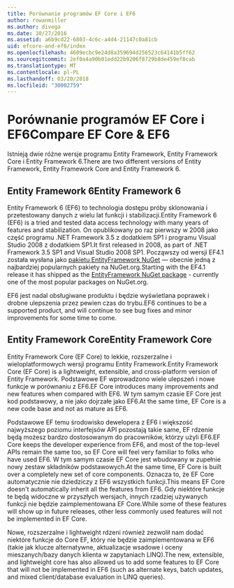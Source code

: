 ```yaml
---
title: Porównanie programów EF Core i EF6
author: rowanmiller
ms.author: divega
ms.date: 10/27/2016
ms.assetid: a6b9cd22-6803-4c6c-a4d4-21147c0a81cb
uid: efcore-and-ef6/index
ms.openlocfilehash: 4609ecbc9e24d8a359694d256523c64141b5ff62
ms.sourcegitcommit: 2ef0a4a90b01edd22b9206f8729b8de459ef8cab
ms.translationtype: MT
ms.contentlocale: pl-PL
ms.lasthandoff: 03/20/2018
ms.locfileid: "30002759"
---
```

# <a name="compare-ef-core--ef6"></a><span data-ttu-id="6398e-102">Porównanie programów EF Core i EF6</span><span class="sxs-lookup"><span data-stu-id="6398e-102">Compare EF Core & EF6</span></span>

<span data-ttu-id="6398e-103">Istnieją dwie różne wersje programu Entity Framework, Entity Framework Core i Entity Framework 6.</span><span class="sxs-lookup"><span data-stu-id="6398e-103">There are two different versions of Entity Framework, Entity Framework Core and Entity Framework 6.</span></span>

## <a name="entity-framework-6"></a><span data-ttu-id="6398e-104">Entity Framework 6</span><span class="sxs-lookup"><span data-stu-id="6398e-104">Entity Framework 6</span></span>

<span data-ttu-id="6398e-105">Entity Framework 6 (EF6) to technologia dostępu próby sklonowania i przetestowany danych z wielu lat funkcji i stabilizacji.</span><span class="sxs-lookup"><span data-stu-id="6398e-105">Entity Framework 6 (EF6) is a tried and tested data access technology with many years of features and stabilization.</span></span> <span data-ttu-id="6398e-106">On opublikowany po raz pierwszy w 2008 jako część programu .NET Framework 3.5 z dodatkiem SP1 i programu Visual Studio 2008 z dodatkiem SP1.</span><span class="sxs-lookup"><span data-stu-id="6398e-106">It first released in 2008, as part of .NET Framework 3.5 SP1 and Visual Studio 2008 SP1.</span></span> <span data-ttu-id="6398e-107">Począwszy od wersji EF4.1 została wysłana jako [pakietu EntityFramework NuGet](https://www.nuget.org/packages/EntityFramework/) — obecnie jedną z najbardziej popularnych pakiety na NuGet.org.</span><span class="sxs-lookup"><span data-stu-id="6398e-107">Starting with the EF4.1 release it has shipped as the [EntityFramework NuGet package](https://www.nuget.org/packages/EntityFramework/) - currently one of the most popular packages on NuGet.org.</span></span>

<span data-ttu-id="6398e-108">EF6 jest nadal obsługiwane produktu i będzie wyświetlana poprawek i drobne ulepszenia przez pewien czas do trybu.</span><span class="sxs-lookup"><span data-stu-id="6398e-108">EF6 continues to be a supported product, and will continue to see bug fixes and minor improvements for some time to come.</span></span>

## <a name="entity-framework-core"></a><span data-ttu-id="6398e-109">Entity Framework Core</span><span class="sxs-lookup"><span data-stu-id="6398e-109">Entity Framework Core</span></span>

<span data-ttu-id="6398e-110">Entity Framework Core (EF Core) to lekkie, rozszerzalne i wieloplatformowych wersji programu Entity Framework.</span><span class="sxs-lookup"><span data-stu-id="6398e-110">Entity Framework Core (EF Core) is a lightweight, extensible, and cross-platform version of Entity Framework.</span></span> <span data-ttu-id="6398e-111">Podstawowe EF wprowadzono wiele ulepszeń i nowe funkcje w porównaniu z EF6.</span><span class="sxs-lookup"><span data-stu-id="6398e-111">EF Core introduces many improvements and new features when compared with EF6.</span></span> <span data-ttu-id="6398e-112">W tym samym czasie EF Core jest kod podstawowy, a nie jako dojrzałe jako EF6.</span><span class="sxs-lookup"><span data-stu-id="6398e-112">At the same time, EF Core is a new code base and not as mature as EF6.</span></span>

<span data-ttu-id="6398e-113">Podstawowe EF temu środowisko dewelopera z EF6 i większość najwyższego poziomu interfejsów API pozostają takie same, EF rdzenie będą możesz bardzo dostosowanym do pracowników, którzy użyli EF6.</span><span class="sxs-lookup"><span data-stu-id="6398e-113">EF Core keeps the developer experience from EF6, and most of the top-level APIs remain the same too, so EF Core will feel very familiar to folks who have used EF6.</span></span> <span data-ttu-id="6398e-114">W tym samym czasie EF Core jest wbudowany w zupełnie nowy zestaw składników podstawowych.</span><span class="sxs-lookup"><span data-stu-id="6398e-114">At the same time, EF Core is built over a completely new set of core components.</span></span> <span data-ttu-id="6398e-115">Oznacza to, że EF Core automatycznie nie dziedziczy z EF6 wszystkich funkcji.</span><span class="sxs-lookup"><span data-stu-id="6398e-115">This means EF Core doesn't automatically inherit all the features from EF6.</span></span> <span data-ttu-id="6398e-116">Gdy niektóre funkcje te będą widoczne w przyszłych wersjach, innych rzadziej używanych funkcji nie będzie zaimplementowana EF Core.</span><span class="sxs-lookup"><span data-stu-id="6398e-116">While some of these features will show up in future releases, other less commonly used features will not be implemented in EF Core.</span></span>

<span data-ttu-id="6398e-117">Nowe, rozszerzalne i lightweight rdzeni również zezwolił nam dodać niektóre funkcje do Core EF, który nie będzie zaimplementowana w EF6 (takie jak klucze alternatywne, aktualizacje wsadowe i oceny mieszanych/bazy danych klienta w zapytaniach LINQ).</span><span class="sxs-lookup"><span data-stu-id="6398e-117">The new, extensible, and lightweight core has also allowed us to add some features to EF Core that will not be implemented in EF6 (such as alternate keys, batch updates, and mixed client/database evaluation in LINQ queries).</span></span>
